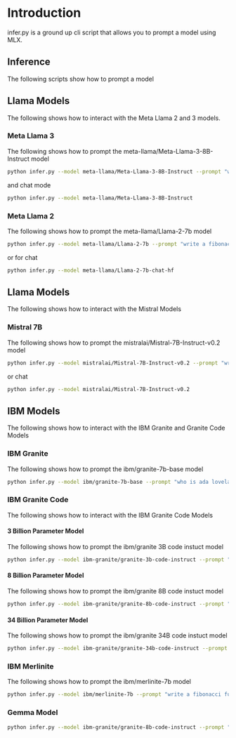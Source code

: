 # Introduction
infer.py is a ground up cli script that allows you to prompt a model using MLX.

## Inference
The following scripts show how to prompt a model

## Llama Models
The following shows how to interact with the Meta Llama 2 and 3 models.

### Meta Llama 3
The following shows how to prompt the meta-llama/Meta-Llama-3-8B-Instruct model

```bash
python infer.py --model meta-llama/Meta-Llama-3-8B-Instruct --prompt "write a fibonacci function in python"
```

and chat mode

```bash
python infer.py --model meta-llama/Meta-Llama-3-8B-Instruct
```

### Meta Llama 2
The following shows how to prompt the meta-llama/Llama-2-7b model

```bash
python infer.py --model meta-llama/Llama-2-7b --prompt "write a fibonacci function in python"
```

or for chat

```bash
python infer.py --model meta-llama/Llama-2-7b-chat-hf
```

## Llama Models
The following shows how to interact with the Mistral Models

### Mistral 7B
The following shows how to prompt the mistralai/Mistral-7B-Instruct-v0.2 model

```bash
python infer.py --model mistralai/Mistral-7B-Instruct-v0.2 --prompt "write a fibonacci function in python"
```

or chat

```bash
python infer.py --model mistralai/Mistral-7B-Instruct-v0.2
```


## IBM Models
The following shows how to interact with the IBM Granite and Granite Code Models

### IBM Granite
The following shows how to prompt the ibm/granite-7b-base model

```bash
python infer.py --model ibm/granite-7b-base --prompt "who is ada lovelace?"
```

### IBM Granite Code
The following shows how to interact with the IBM Granite Code Models

#### 3 Billion Parameter Model
The following shows how to prompt the ibm/granite 3B code instuct model

```bash
python infer.py --model ibm-granite/granite-3b-code-instruct --prompt "write a fibonacci function in python"
```

#### 8 Billion Parameter Model
The following shows how to prompt the ibm/granite 8B code instuct model

```bash
python infer.py --model ibm-granite/granite-8b-code-instruct --prompt "write a fibonacci function in python" --chat
```

#### 34 Billion Parameter Model
The following shows how to prompt the ibm/granite 34B code instuct model

```bash
python infer.py --model ibm-granite/granite-34b-code-instruct --prompt "write a fibonacci function in python" --chat
```

### IBM Merlinite
The following shows how to prompt the ibm/merlinite-7b model

```bash
python infer.py --model ibm/merlinite-7b --prompt "write a fibonacci function in python"
```

### Gemma Model

```bash
python infer.py --model ibm-granite/granite-8b-code-instruct --prompt "write a fibonacci function in python" --chat
```